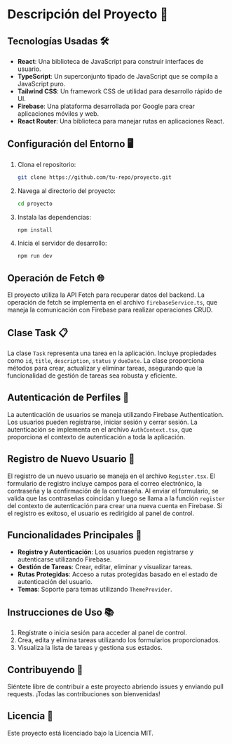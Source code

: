 # Descripción del Proyecto 🚀

## Tecnologías Usadas 🛠️
- **React**: Una biblioteca de JavaScript para construir interfaces de usuario.
- **TypeScript**: Un superconjunto tipado de JavaScript que se compila a JavaScript puro.
- **Tailwind CSS**: Un framework CSS de utilidad para desarrollo rápido de UI.
- **Firebase**: Una plataforma desarrollada por Google para crear aplicaciones móviles y web.
- **React Router**: Una biblioteca para manejar rutas en aplicaciones React.

## Configuración del Entorno 🖥️
1. Clona el repositorio:
   ```bash
   git clone https://github.com/tu-repo/proyecto.git
   ```
2. Navega al directorio del proyecto:
   ```bash
   cd proyecto
   ```
3. Instala las dependencias:
   ```bash
   npm install
   ```
4. Inicia el servidor de desarrollo:
   ```bash
   npm run dev
   ```

## Operación de Fetch 🌐
El proyecto utiliza la API Fetch para recuperar datos del backend. La operación de fetch se implementa en el archivo `firebaseService.ts`, que maneja la comunicación con Firebase para realizar operaciones CRUD.

## Clase Task 📋
La clase `Task` representa una tarea en la aplicación. Incluye propiedades como `id`, `title`, `description`, `status` y `dueDate`. La clase proporciona métodos para crear, actualizar y eliminar tareas, asegurando que la funcionalidad de gestión de tareas sea robusta y eficiente.

## Autenticación de Perfiles 🔐
La autenticación de usuarios se maneja utilizando Firebase Authentication. Los usuarios pueden registrarse, iniciar sesión y cerrar sesión. La autenticación se implementa en el archivo `AuthContext.tsx`, que proporciona el contexto de autenticación a toda la aplicación.

## Registro de Nuevo Usuario 📝
El registro de un nuevo usuario se maneja en el archivo `Register.tsx`. El formulario de registro incluye campos para el correo electrónico, la contraseña y la confirmación de la contraseña. Al enviar el formulario, se valida que las contraseñas coincidan y luego se llama a la función `register` del contexto de autenticación para crear una nueva cuenta en Firebase. Si el registro es exitoso, el usuario es redirigido al panel de control.

## Funcionalidades Principales 📝
- **Registro y Autenticación**: Los usuarios pueden registrarse y autenticarse utilizando Firebase.
- **Gestión de Tareas**: Crear, editar, eliminar y visualizar tareas.
- **Rutas Protegidas**: Acceso a rutas protegidas basado en el estado de autenticación del usuario.
- **Temas**: Soporte para temas utilizando `ThemeProvider`.

## Instrucciones de Uso 📚
1. Regístrate o inicia sesión para acceder al panel de control.
2. Crea, edita y elimina tareas utilizando los formularios proporcionados.
3. Visualiza la lista de tareas y gestiona sus estados.

## Contribuyendo 🤝
Siéntete libre de contribuir a este proyecto abriendo issues y enviando pull requests. ¡Todas las contribuciones son bienvenidas!

## Licencia 📄
Este proyecto está licenciado bajo la Licencia MIT.
